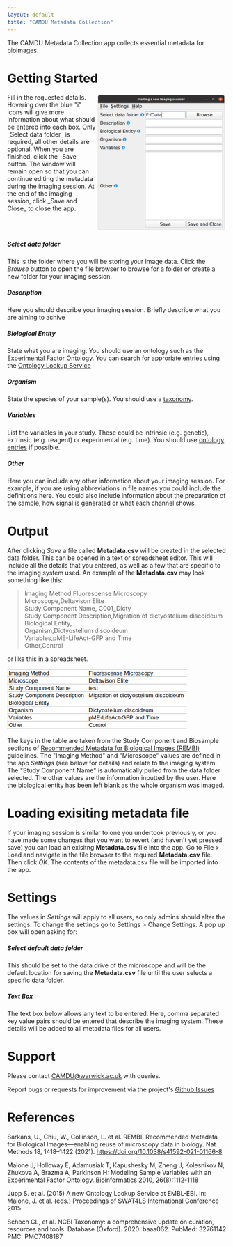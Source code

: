 ```yaml
---
layout: default
title: "CAMDU Metadata Collection"
---
```


The CAMDU Metadata Collection app collects essential metadata for bioimages.

# Getting Started

<img align="right" width=300px src="./images/StartingScreen.png">
Fill in the requested details. Hovering over the blue "i" icons will give more information about what should be entered into each box. Only _Select data folder_ is required, all other details are optional. When you are finished, click the _Save_ button. The window will remain open so that you can continue editing the metadata during the imaging session. At the end of the imaging session, click _Save and Close_ to close the app.
<br clear="right"/>

##### Select data folder
This is the folder where you will be storing your image data. Click the _Browse_ button to open the file browser to browse for a folder or create a new folder for your imaging session.

##### Description
Here you should describe your imaging session. Briefly describe what you are aiming to achive

##### Biological Entity
State what you are imaging. You should use an ontology such as the [Experimental Factor Ontology](https://www.ebi.ac.uk/efo/). You can search for approriate entries using the [Ontology Lookup Service](https://www.ebi.ac.uk/ols/ontologies/efo)

##### Organism
State the species of your sample(s). You should use a [taxonomy](https://www.ncbi.nlm.nih.gov/taxonomy).

##### Variables
List the variables in your study. These could be intrinsic (e.g. genetic), extrinsic (e.g. reagent) or experimental (e.g. time). You should use [ontology entries](https://www.ebi.ac.uk/ols/ontologies/efo) if possible.

##### Other
Here you can include any other information about your imaging session. For example, if you are using abbreviations in file names you could include the definitions here. You could also include information about the preparation of the sample, how signal is generated or what each channel shows.

# Output
After clicking _Save_ a file called **Metadata.csv** will be created in the selected data folder. This can be opened in a text or spreadsheet editor. This will include all the details that you entered, as well as a few that are specific to the imaging system used. An example of the **Metadata.csv** may look something like this:

> Imaging Method,Fluorescense Microscopy \
> Microscope,Deltavison Elite \
> Study Component Name, C001_Dicty \
> Study Component Description,Migration of dictyostelium discoideum \
> Biological Entity, \
> Organism,Dictyostelium discoideum \
> Variables,pME-LifeAct-GFP and Time \
> Other,Control

or like this in a spreadsheet.

<img src="./images/ExampleTable.png">

The keys in the table are taken from the Study Component and Biosample sections of [Recommended Metadata for Biological Images (REMBI)](https://www.nature.com/articles/s41592-021-01166-8) guidelines. The "Imaging Method" and "Microscope" values are defined in the app _Settings_ (see below for details) and relate to the imaging system. The "Study Component Name" is automatically pulled from the data folder selected. The other values are the information inputted by the user. Here the biological entity has been left blank as the whole organism was imaged.

# Loading exisiting metadata file
If your imaging session is similar to one you undertook previously, or you have made some changes that you want to revert (and haven't yet pressed save) you can load an exisitng **Metadata.csv** file into the app. Go to File > Load and navigate in the file browser to the required **Metadata.csv** file. Then click _OK_. The contents of the metadata.csv file will be imported into the app.

# Settings
The values in _Settings_ will apply to all users, so only admins should alter the settings. To change the settings go to Settings > Change Settings. A pop up box will open asking for:

##### Select default data folder
This should be set to the data drive of the microscope and will be the default location for saving the **Metadata.csv** file until the user selects a specific data folder.

##### Text Box
The text box below allows any text to be entered. Here, comma separated key value pairs should be entered that describe the imaging system. These details will be added to all metadata files for all users.

# Support

Please contact CAMDU@warwick.ac.uk with queries.

Report bugs or requests for improvement via the project's [Github Issues](https://github.com/Laura190/MetadataCollection/issues)

# References
Sarkans, U., Chiu, W., Collinson, L. et al. REMBI: Recommended Metadata for Biological Images—enabling reuse of microscopy data in biology. Nat Methods 18, 1418–1422 (2021). https://doi.org/10.1038/s41592-021-01166-8

Malone J, Holloway E, Adamusiak T, Kapushesky M, Zheng J, Kolesnikov N, Zhukova A, Brazma A, Parkinson H: Modeling Sample Variables with an Experimental Factor Ontology. Bioinformatics 2010, 26(8):1112-1118

Jupp S. et al. (2015) A new Ontology Lookup Service at EMBL-EBI. In: Malone, J. et al. (eds.) Proceedings of SWAT4LS International Conference 2015

Schoch CL, et al. NCBI Taxonomy: a comprehensive update on curation, resources and tools. Database (Oxford). 2020: baaa062. PubMed: 32761142 PMC: PMC7408187
